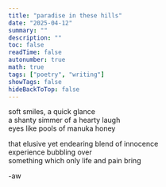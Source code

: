 ```yaml
---
title: "paradise in these hills"
date: "2025-04-12"
summary: ""
description: ""
toc: false
readTime: false
autonumber: true
math: true
tags: ["poetry", "writing"]
showTags: false
hideBackToTop: false
---
```


soft smiles, a quick glance  
a shanty simmer of a hearty laugh  
eyes like pools of manuka honey  
  
that elusive yet endearing blend of innocence  
experience bubbling over  
something which only life and pain bring   

-aw